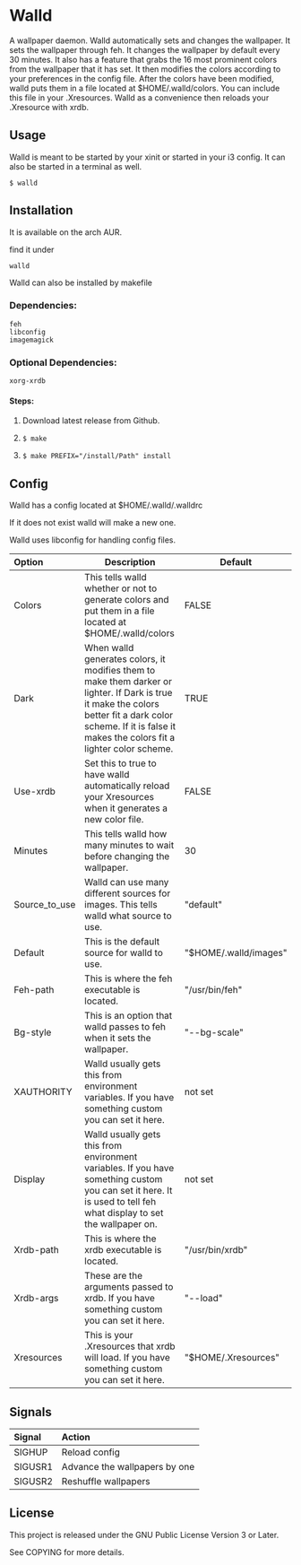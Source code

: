 # Walld

A wallpaper daemon. Walld automatically sets and changes the wallpaper. It sets the wallpaper through feh. It changes the wallpaper by default every 30 minutes. It also has a feature that grabs the 16 most prominent colors from the wallpaper that it has set. It then modifies the colors according to your preferences in the config file. After the colors have been modified, walld puts them in a file located at $HOME/.walld/colors. You can include this file in your .Xresources. Walld as a convenience then reloads your .Xresource with xrdb.

## Usage

Walld is meant to be started by your xinit or started in your i3 config. It can also be started in a terminal as well.

`$ walld`

## Installation

It is available on the arch AUR.

find it under

`walld`

Walld can also be installed by makefile

### Dependencies:
```
feh
libconfig
imagemagick
```

### Optional Dependencies:
```
xorg-xrdb
```

#### Steps:

1. Download latest release from Github.

2. `$ make`

3. `$ make PREFIX="/install/Path" install`

## Config

Walld has a config located at $HOME/.walld/.walldrc

If it does not exist walld will make a new one.

Walld uses libconfig for handling config files.

| Option | Description | Default |
| :----------- | ------- | ----------- |
| Colors | This tells walld whether or not to generate colors and put them in a file located at $HOME/.walld/colors | FALSE |
| Dark | When walld generates colors, it modifies them to make them darker or lighter. If Dark is true it make the colors better fit a dark color scheme. If it is false it makes the colors fit a lighter color scheme. | TRUE |
| Use-xrdb | Set this to true to have walld automatically reload your Xresources when it generates a new color file. | FALSE |
| Minutes | This tells walld how many minutes to wait before changing the wallpaper. | 30 |
| Source_to_use | Walld can use many different sources for images. This tells walld what source to use. | "default" |
| Default | This is the default source for walld to use. | "$HOME/.walld/images" |
| Feh-path | This is where the feh executable is located. | "/usr/bin/feh" |
| Bg-style | This is an option that walld passes to feh when it sets the wallpaper. | "--bg-scale" |
| XAUTHORITY | Walld usually gets this from environment variables. If you have something custom you can set it here. | not set |
| Display | Walld usually gets this from environment variables. If you have something custom you can set it here. It is used to tell feh what display to set the wallpaper on. | not set |
| Xrdb-path | This is where the xrdb executable is located. | "/usr/bin/xrdb" |
| Xrdb-args | These are the arguments passed to xrdb. If you have something custom you can set it here. | "--load" |
| Xresources | This is your .Xresources that xrdb will load. If you have something custom you can set it here. | "$HOME/.Xresources" |

## Signals

| Signal | Action |
| :---   | :----- |
| SIGHUP | Reload config |
| SIGUSR1| Advance the wallpapers by one |
| SIGUSR2| Reshuffle wallpapers |

## License
This project is released under the GNU Public License Version 3 or Later.

See COPYING for more details.

